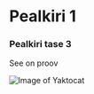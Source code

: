 # Pealkiri 1
### Pealkiri tase 3

See on proov

![Image of Yaktocat](https://octodex.github.com/images/yaktocat.png)
